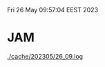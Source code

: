 Fri 26 May 09:57:04 EEST 2023
# JAM
<a href='./cache/202305/26_09.log'>./cache/202305/26_09.log</a>
